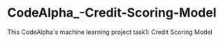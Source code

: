 # CodeAlpha_-Credit-Scoring-Model
This CodeAlpha's machine learning project task1: Credit Scoring Model
